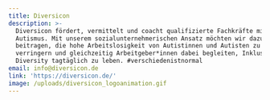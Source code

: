 ```yaml
---
title: Diversicon
description: >-
  Diversicon fördert, vermittelt und coacht qualifizierte Fachkräfte mit
  Autismus. Mit unserem sozialunternehmerischen Ansatz möchten wir dazu
  beitragen, die hohe Arbeitslosigkeit von Autistinnen und Autisten zu
  verringern und gleichzeitig Arbeitgeber*innen dabei begleiten, Inklusion und
  Diversity tagtäglich zu leben. #verschiedenistnormal
email: info@diversicon.de
link: 'https://diversicon.de/'
image: /uploads/diversicon_logoanimation.gif
---
```


